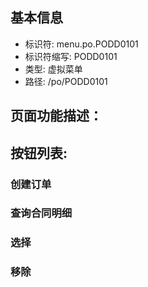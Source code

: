 
## 基本信息

- 标识符: menu.po.PODD0101
- 标识符缩写: PODD0101
- 类型: 虚拟菜单
- 路径: /po/PODD0101

## 页面功能描述：





## 按钮列表:


### 创建订单



### 查询合同明细



### 选择



### 移除


